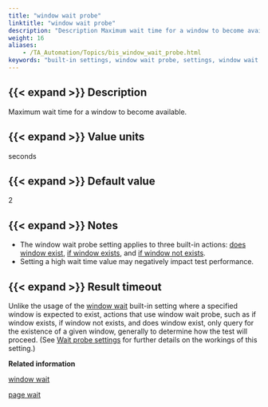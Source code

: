 ```yaml
--- 
title: "window wait probe"
linktitle: "window wait probe"
description: "Description Maximum wait time for a window to become available. Value units seconds Default value 2 Notes The window wait probe setting applies to three built-in actions: does window exist , if window ..."
weight: 16
aliases: 
    - /TA_Automation/Topics/bis_window_wait_probe.html
keywords: "built-in settings, window wait probe, settings, window wait probe (settings), maximum wait time for window to become available"
---
```


## {{< expand >}} Description

Maximum wait time for a window to become available.

## {{< expand >}} Value units

seconds

## {{< expand >}} Default value

2

## {{< expand >}} Notes

-   The window wait probe setting applies to three built-in actions: [does window exist](/automation-guide/action-based-testing-language/built-in-actions/user-interface-actions/window/does-window-exist), [if window exists](/automation-guide/action-based-testing-language/built-in-actions/test-support-actions/control-flow/if-window-exists), and [if window not exists](/automation-guide/action-based-testing-language/built-in-actions/test-support-actions/control-flow/if-window-not-exists).
-   Setting a high wait time value may negatively impact test performance.

## {{< expand >}} Result timeout

Unlike the usage of the [window wait](/automation-guide/action-based-testing-language/built-in-settings/timing-settings/window-wait) built-in setting where a specified window is expected to exist, actions that use window wait probe, such as if window exists, if window not exists, and does window exist, only query for the existence of a given window, generally to determine how the test will proceed. \(See [Wait probe settings](/automation-guide/action-based-testing-language/the-test-language/timing/timing-settings-by-type/non-critical-wait-settings/wait-probe-settings) for further details on the workings of this setting.\)



**Related information**  


[window wait](/automation-guide/action-based-testing-language/built-in-settings/timing-settings/window-wait)

[page wait](/automation-guide/action-based-testing-language/built-in-settings/timing-settings/page-wait)


